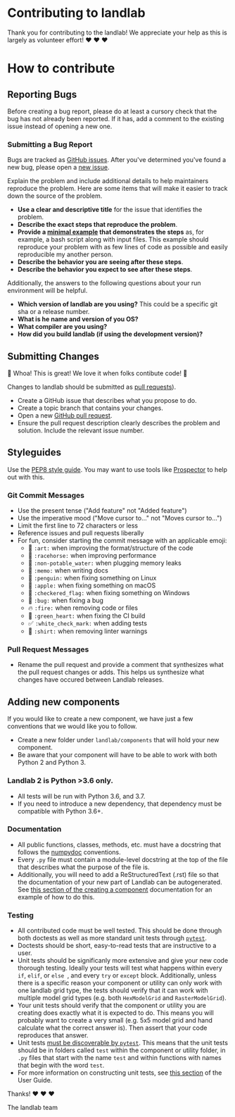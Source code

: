 # Contributing to landlab

Thank you for contributing to the landlab! We appreciate
your help as this is largely as volunteer effort! :heart: :heart: :heart:

# How to contribute

## Reporting Bugs

Before creating a bug report, please do at least a cursory check that the
bug has not already been reported. If it has, add a comment to the existing
issue instead of opening a new one.

### Submitting a Bug Report

Bugs are tracked as
[GitHub issues](https://guides.github.com/features/issues/). After you've
determined you've found a new bug, please open a
[new issue](https://github.com/landlab/landlab/issues).

Explain the problem and include additional details to help maintainers
reproduce the problem. Here are some items that will make it easier
to track down the source of the problem.

*  **Use a clear and descriptive title** for the issue that identifies the
   problem.
*  **Describe the exact steps that reproduce the problem**.
*  **Provide a [minimal example](https://stackoverflow.com/help/minimal-reproducible-example)
   that demonstrates the steps** as, for example, a bash script
   along with input files. This example should reproduce your
   problem with as few lines of code as possible and easily
   reproducible my another person.
*  **Describe the behavior you are seeing after these steps**.
*  **Describe the behavior you expect to see after these steps**.

Additionally, the answers to the following questions about your run
environment will be helpful.

*  **Which version of landlab are you using?** This could be a specific
   git sha or a release number.
*  **What is he name and version of you OS?**
*  **What compiler are you using?**
*  **How did you build landlab (if using the development version)?**


## Submitting Changes

:tada: Whoa! This is great! We love it when folks contibute code! :tada:

Changes to landlab should be submitted as
[pull requests](http://help.github.com/pull-requests/)).

*  Create a GitHub issue that describes what you propose to do.
*  Create a topic branch that contains your changes.
*  Open a new [GitHub pull request](https://github.com/landlab/landlab/pull/new/master).
*  Ensure the pull request description clearly describes the problem
   and solution.  Include the relevant issue number.

## Styleguides

Use the [PEP8 style guide](https://www.python.org/dev/peps/pep-0008/).
You may want to use tools like
[Prospector](http://prospector.landscape.io/en/master/) to help out
with this.

### Git Commit Messages

* Use the present tense ("Add feature" not "Added feature")
* Use the imperative mood ("Move cursor to..." not "Moves cursor to...")
* Limit the first line to 72 characters or less
* Reference issues and pull requests liberally
* For fun, consider starting the commit message with an applicable emoji:
    * :art: `:art:` when improving the format/structure of the code
    * :racehorse: `:racehorse:` when improving performance
    * :non-potable_water: `:non-potable_water:` when plugging memory leaks
    * :memo: `:memo:` when writing docs
    * :penguin: `:penguin:` when fixing something on Linux
    * :apple: `:apple:` when fixing something on macOS
    * :checkered_flag: `:checkered_flag:` when fixing something on Windows
    * :bug: `:bug:` when fixing a bug
    * :fire: `:fire:` when removing code or files
    * :green_heart: `:green_heart:` when fixing the CI build
    * :white_check_mark: `:white_check_mark:` when adding tests
    * :shirt: `:shirt:` when removing linter warnings

### Pull Request Messages

  * Rename the pull request and provide a comment that synthesizes what
    the pull request changes or adds. This helps us synthesize what
    changes have occured between Landlab releases.

## Adding new components

If you would like to create a new component, we have just a few
conventions that we would like you to follow.

* Create a new folder under `landlab/components` that will hold your
  new component.
* Be aware that your component will have to be able to work with both
  Python 2 and Python 3.

### Landlab 2 is Python >3.6 only.

* All tests will be run with Python 3.6, and 3.7.
* If you need to introduce a new dependency, that dependency must
  be compatible with Python  3.6+.

### Documentation

* All public functions, classes, methods, etc. must have a docstring
  that follows the [numpydoc](https://github.com/numpydoc/numpydoc)
  conventions.
* Every `.py` file must contain a module-level docstring at the top
  of the file that describes what the purpose of the file is.
* Additionally, you will need to add a ReStructuredText (.rst) file
  so that the documentation of your new part of Landlab can be
  autogenerated. See [this section of the creating a component](https://landlab.readthedocs.io/en/latest/development/contribution/index.html) documentation
  for an example of how to do this.

### Testing

* All contributed code must be well tested. This should be done
  through both doctests as well as more standard unit tests through
  [`pytest`](http://docs.pytest.org).
* Doctests should be short, easy-to-read tests that are instructive
  to a user.
* Unit tests should be significanly more extensive and give your
  new code thorough testing. Ideally your tests will test what
  happens within every `if`, `elif`, or `else `, and every `try` or
  `except` block. Additionally, unless there is a specific reason your
  component or utility can only work with one landlab grid type, the
  tests should verify that it can work with multiple model grid types
  (e.g. both `HexModelGrid` and `RasterModelGrid`).
* Your unit tests should verify that the component or utility you are
  creating does exactly what it is expected to do. This means you will
  probably want to create a very small (e.g. 5x5 model grid and hand
  calculate what the correct answer is). Then assert that your code
  reproduces that answer.
* Unit tests [must be discoverable by `pytest`](http://docs.pytest.org).
  This means that the unit tests should be in folders called `test`
  within the component or utility folder, in `.py` files that start with
  the name `test` and within functions with names that begin with the
  word `test`.
* For more information on constructing unit tests, see [this section](https://landlab.readthedocs.io/en/latest/development/contribution/index.html)
  of the User Guide.

Thanks! :heart: :heart: :heart:

The landlab team
